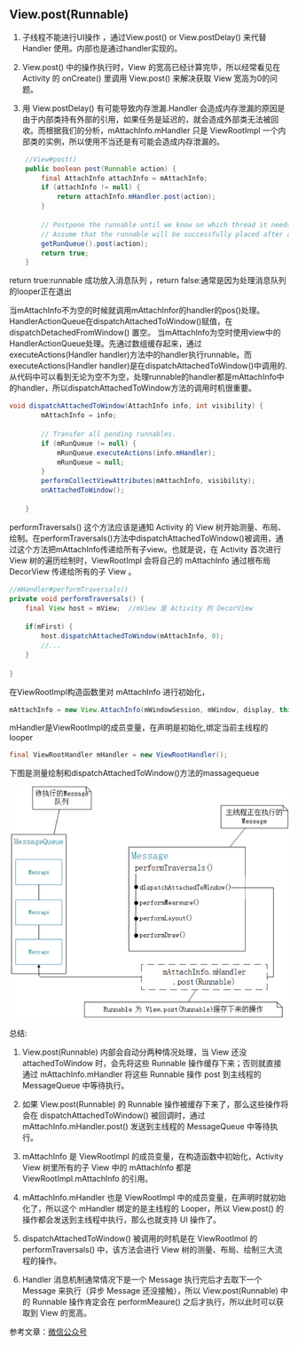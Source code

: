 ## View.post(Runnable)
1. 子线程不能进行UI操作 ，通过View.post() or View.postDelay() 来代替 Handler 使用。内部也是通过handler实现的。

2. View.post() 中的操作执行时，View 的宽高已经计算完毕，所以经常看见在 Activity 的 onCreate() 里调用 View.post() 来解决获取 View 宽高为0的问题。

3. 用 View.postDelay() 有可能导致内存泄漏.Handler 会造成内存泄漏的原因是由于内部类持有外部的引用，如果任务是延迟的，就会造成外部类无法被回收。而根据我们的分析，mAttachInfo.mHandler 只是 ViewRootImpl 一个内部类的实例，所以使用不当还是有可能会造成内存泄漏的。



```java 
    //View#post() 
    public boolean post(Runnable action) {
        final AttachInfo attachInfo = mAttachInfo;
        if (attachInfo != null) {
            return attachInfo.mHandler.post(action);
        }

        // Postpone the runnable until we know on which thread it needs to run.
        // Assume that the runnable will be successfully placed after attach.
        getRunQueue().post(action);
        return true;
    }
```
return true:runnable 成功放入消息队列 ，return false:通常是因为处理消息队列的looper正在退出

当mAttachInfo不为空的时候就调用mAttachInfor的handler的pos()处理。
HandlerActionQueue在dispatchAttachedToWindow()赋值，在dispatchDetachedFromWindow() 置空。
当mAttachInfo为空时使用view中的HandlerActionQueue处理。先通过数组缓存起来，通过executeActions(Handler handler)方法中的handler执行runnable。而executeActions(Handler handler)是在dispatchAttachedToWindow()中调用的.从代码中可以看到无论为空不为空，处理runnable的handler都是mAttachInfo中的handler，所以dispatchAttachedToWindow方法的调用时机很重要。

```java 
void dispatchAttachedToWindow(AttachInfo info, int visibility) {
        mAttachInfo = info;
    
        // Transfer all pending runnables.
        if (mRunQueue != null) {
            mRunQueue.executeActions(info.mHandler);
            mRunQueue = null;
        }
        performCollectViewAttributes(mAttachInfo, visibility);
        onAttachedToWindow();

    }
```

performTraversals() 这个方法应该是通知 Activity 的 View 树开始测量、布局、绘制。在performTraversals()方法中dispatchAttachedToWindow()被调用，通过这个方法把mAttachInfo传递给所有子view。也就是说，在 Activity 首次进行 View 树的遍历绘制时，ViewRootImpl 会将自己的 mAttachInfo 通过根布局 DecorView 传递给所有的子 View 。
```java
//mHandler#performTraversals() 
private void performTraversals() { 
    final View host = mView;  //mView 是 Activity 的 DecorView 

    if(mFirst) { 
        host.dispatchAttachedToWindow(mAttachInfo, 0); 
        //... 
    } 
 
}
```
在ViewRootImpl构造函数里对 mAttachInfo 进行初始化， 
```java 
mAttachInfo = new View.AttachInfo(mWindowSession, mWindow, display, this, mHandler, this); 
```
mHandler是ViewRootImpl的成员变量，在声明是初始化,绑定当前主线程的looper
```java 
final ViewRootHandler mHandler = new ViewRootHandler(); 
```
下图是测量绘制和dispatchAttachedToWindow()方法的massagequeue

![avatar](./messagequeue.png)

总结:

1. View.post(Runnable) 内部会自动分两种情况处理，当 View 还没 attachedToWindow 时，会先将这些 Runnable 操作缓存下来；否则就直接通过 mAttachInfo.mHandler 将这些 Runnable 操作 post 到主线程的 MessageQueue 中等待执行。

2. 如果 View.post(Runnable) 的 Runnable 操作被缓存下来了，那么这些操作将会在 dispatchAttachedToWindow() 被回调时，通过 mAttachInfo.mHandler.post() 发送到主线程的 MessageQueue 中等待执行。

3. mAttachInfo 是 ViewRootImpl 的成员变量，在构造函数中初始化，Activity View 树里所有的子 View 中的 mAttachInfo 都是 ViewRootImpl.mAttachInfo 的引用。

4. mAttachInfo.mHandler 也是 ViewRootImpl 中的成员变量，在声明时就初始化了，所以这个 mHandler 绑定的是主线程的 Looper，所以 View.post() 的操作都会发送到主线程中执行，那么也就支持 UI 操作了。

5. dispatchAttachedToWindow() 被调用的时机是在 ViewRootImol 的 performTraversals() 中，该方法会进行 View 树的测量、布局、绘制三大流程的操作。

6. Handler 消息机制通常情况下是一个 Message 执行完后才去取下一个 Message 来执行（异步 Message 还没接触），所以 View.post(Runnable) 中的 Runnable 操作肯定会在 performMeaure() 之后才执行，所以此时可以获取到 View 的宽高。

参考文章：[微信公众号](https://mp.weixin.qq.com/s/laR3_Xvr0Slb4oR8D1eQyQ)
